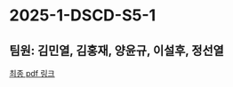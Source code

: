 # 2025-1-DSCD-S5-1

## 팀원: 김민열, 김홍재, 양윤규, 이설후, 정선열

[최종 pdf 링크](https://github.com/Yungyu-Yang/2025-1-DSCD-S5-1/blob/main/%EC%B5%9C%EC%A2%85%EB%B0%9C%ED%91%9C_PPT_1_S5.pdf)
